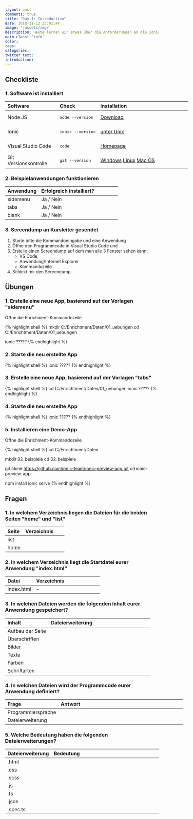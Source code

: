 ```yaml
---
layout: post
comments: true
title: "Day 1: Introduction"
date: 2018-11-12 23:01:44
image: '/assets/img/'
description: Heute lernen wir etwas über die Anforderungen an die Ionic-Entwicklung. Inbesondere die notwendige Software. Am Ende gibts es auch noch ein paar Übungen und Fragen
main-class: 'info'
color:
tags:
categories:
twitter_text:
introduction:
---
```


## Checkliste

### 1. Software ist installiert
<table style="width: 600px">
	<colgroup>
		<col width="30%" />
		<col width="10%" />
		<col width="60%" />
	</colgroup>
	<thead>
		<tr class="header">
			<th align="left">Software</th>
			<th align="left">Check</th>
			<th align="left">Installation</th>
		</tr>
	</thead>
	<tbody>
		<tr>
			<td>Node JS</td>
			<td><pre>node --version</pre></td>
			<td><a href="https://nodejs.org/download/release/latest-v8.x/">Download</a></td>
		</tr>
		<tr>
			<td>Ionic				</td>
			<td> <pre>ionic --version</pre>								</td>
			<td><a href="http://blog.via-internet.de/blog/2018/11/09/ionic-4-installation-on-unix/">unter Unix</a>	</td></tr>
		<tr>
			<td>Visual Studio Code</td>
			<td> <pre>code</pre></td>
			<td><a href="https://code.visualstudio.com">Homepage</a>												</td></tr>
		<tr>
			<td>Git Versionskontrolle</td>
			<td> <pre>git --version</pre></td>
			<td>
				<a href="https://git-scm.com/download/win">Windows</a>
				<a href="https://git-scm.com/download/linux">Linux</a>
				<a href="https://git-scm.com/download/mac">Mac OS</a>												
			</td>
		</tr>
	</tbody>
</table>

### 2. Beispielanwendungen funktionieren

<table style="width: 600px">
	<colgroup>
		<col width="30%" />
		<col width="70%" />
	</colgroup>
	<thead>
		<tr class="header">
			<th align="left">Anwendung</th>
			<th align="left">Erfolgreich installiert?</th>
		</tr>
	</thead>
	<tbody>
		<tr><td>sidemenu	</td><td>Ja / Nein</td></tr>
		<tr><td>tabs		</td><td>Ja / Nein</td></tr>
		<tr><td>blank		</td><td>Ja / Nein</td></tr>
	</tbody>
</table>

### 3. Screendump an Kursleiter gesendet

1. Starte bitte die Kommandoeingabe und eine Anwendung
2. Öffne den Programmcode in Visual Studio Code und
3. Erstelle einen Screendump auf dem man alle 3 Fenster sehen kann: 
   - VS Code, 
   - Anwendung/Internet Explorer
   - Kommandozeile
4. Schickt mir den Screendump

## Übungen

### 1. Erstelle eine neue App, basierend auf der Vorlagen  "sidemenu"

Öffne die Enrichment-Kommandozeile

{% highlight shell %}
mkdir C:/Enrichtment/Daten/01_uebungen
cd    C:/Enrichtment/Daten/01_uebungen

ionic ?????
{% endhighlight %} 

### 2. Starte die neu erstellte App

{% highlight shell %}
ionic ?????
{% endhighlight %} 

### 3. Erstelle eine neue App, basierend auf der Vorlagen "tabs"

{% highlight shell %}
cd    C:/Enrichtment/Daten/01_uebungen
ionic ?????
{% endhighlight %} 

### 4. Starte die neu erstellte App

{% highlight shell %}
ionic ?????
{% endhighlight %} 

### 5. Installieren eine Demo-App

Öffne die Enrichment-Kommandozeile

{% highlight shell %}
cd    C:/Enrichtment/Daten

mkdir 02_beispiele
cd    02_beispiele

git clone https://github.com/ionic-team/ionic-preview-app.git
cd ionic-preview-app

npm install
ionic serve
{% endhighlight %}   

## Fragen

### 1. In welchem Verzeichnis liegen die Dateien für die beiden Seiten  "home" und "list"

<table style="width: 600px">
	<colgroup>
		<col width="30%" />
		<col width="70%" />
	</colgroup>
	<thead>
		<tr class="header">
			<th align="left">Seite</th>
			<th align="left">Verzeichnis</th>
		</tr>
	</thead>
	<tbody>
	<tr><td>list</td><td> </td></tr>
	<tr><td>home</td><td> </td></tr>
	</tbody>
</table>

 
### 2. In welchem Verzeichnis liegt die Startdatei eurer Anwendung "index.html"

<table style="width: 600px">
	<colgroup>
		<col width="30%" />
		<col width="70%" />
	</colgroup>
	<thead>
		<tr class="header">
			<th align="left">Datei</th>
			<th align="left">Verzeichnis</th>
		</tr>
	</thead>
	<tbody>
		<tr><td>index.html</td><td>-</td></tr>
	</tbody>
</table>

### 3. In welchen Dateien werden die folgenden Inhalt eurer Anwendung gespeichert?

<table style="width: 600px">
	<colgroup>
		<col width="30%" />
		<col width="70%" />
	</colgroup>
	<thead>
		<tr class="header">
			<th align="left">Inhalt</th>
			<th align="left">Dateierweiterung</th>
		</tr>
	</thead>
	<tbody>
		<tr><td>Aufbau der Seite</td><td> </td></tr>
		<tr><td>Überschriften</td><td> </td></tr>
		<tr><td>Bilder</td><td> </td></tr>
		<tr><td>Texte</td><td> </td></tr>
		<tr><td>Farben</td><td> </td></tr>
		<tr><td>Schriftarten</td><td> </td></tr>
	</tbody>
</table>

### 4. In welchen Dateien wird der Programmcode eurer Anwendung definiert?

<table style="width: 600px">
	<colgroup>
		<col width="30%" />
		<col width="70%" />
	</colgroup>
	<thead>
		<tr class="header">
			<th align="left">Frage</th>
			<th align="left">Antwort</th>
		</tr>
	</thead>
	<tbody>
		<tr><td>Programmiersprache</td><td></td></tr>
		<tr><td>Dateierweiterung</td><td></td></tr>
	</tbody>
</table>

### 5. Welche Bedeutung haben die folgenden Dateierweiterungen?

<table style="width: 600px">
	<colgroup>
		<col width="30%" />
		<col width="70%" />
	</colgroup>
	<thead>
		<tr class="header">
			<th align="left">Dateierweiterung</th>
			<th align="left">Bedeutung</th>
		</tr>
	</thead>
	<tbody>
		<tr><td>.html	</td><td></td></tr>
		<tr><td>.css	</td><td></td></tr>
		<tr><td>.scss	</td><td></td></tr>
		<tr><td>.js		</td><td></td></tr>
		<tr><td>.ts		</td><td></td></tr>
		<tr><td>.json	</td><td></td></tr>
		<tr><td>.spec.ts</td><td></td></tr>
	</tbody>
</table>
